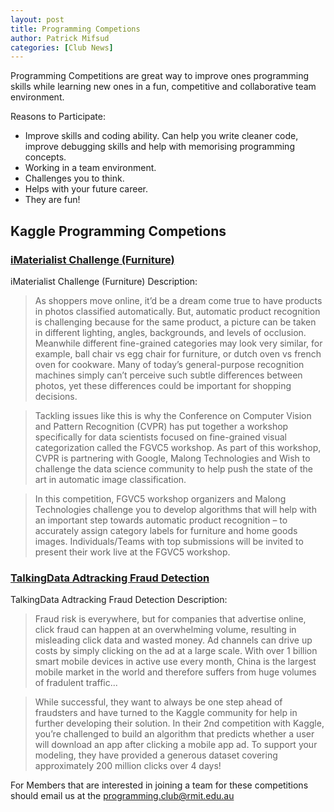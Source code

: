 ```yaml
---
layout: post
title: Programming Competions
author: Patrick Mifsud
categories: [Club News]
---
```

Programming Competitions are great way to improve ones programming skills while learning new ones in a fun, competitive and collaborative team environment. 

<!-- more -->

Reasons to Participate: 

* Improve skills and coding ability. Can help you write cleaner code, improve debugging skills and help with memorising programming concepts.
* Working in a team environment.
* Challenges you to think.
* Helps with your future career.
* They are fun!


## Kaggle Programming Competions 

### [iMaterialist Challenge (Furniture)](https://www.kaggle.com/c/imaterialist-challenge-furniture-2018)

iMaterialist Challenge (Furniture) Description: 

>As shoppers move online, it’d be a dream come true to have products in photos classified automatically. But, automatic product recognition is challenging because for the same product, a picture can be taken in different lighting, angles, backgrounds, and levels of occlusion. Meanwhile different fine-grained categories may look very similar, for example, ball chair vs egg chair for furniture, or dutch oven vs french oven for cookware. Many of today’s general-purpose recognition machines simply can’t perceive such subtle differences between photos, yet these differences could be important for shopping decisions.

>Tackling issues like this is why the Conference on Computer Vision and Pattern Recognition (CVPR) has put together a workshop specifically for data scientists focused on fine-grained visual categorization called the FGVC5 workshop. As part of this workshop, CVPR is partnering with Google, Malong Technologies and Wish to challenge the data science community to help push the state of the art in automatic image classification.

>In this competition, FGVC5 workshop organizers and Malong Technologies challenge you to develop algorithms that will help with an important step towards automatic product recognition – to accurately assign category labels for furniture and home goods images. Individuals/Teams with top submissions will be invited to present their work live at the FGVC5 workshop.

### [TalkingData Adtracking Fraud Detection](https://www.kaggle.com/c/talkingdata-adtracking-fraud-detection)

TalkingData Adtracking Fraud Detection Description:

>Fraud risk is everywhere, but for companies that advertise online, click fraud can happen at an overwhelming volume, resulting in misleading click data and wasted money. Ad channels can drive up costs by simply clicking on the ad at a large scale. With over 1 billion smart mobile devices in active use every month, China is the largest mobile market in the world and therefore suffers from huge volumes of fradulent traffic...

>While successful, they want to always be one step ahead of fraudsters and have turned to the Kaggle community for help in further developing their solution. In their 2nd competition with Kaggle, you’re challenged to build an algorithm that predicts whether a user will download an app after clicking a mobile app ad. To support your modeling, they have provided a generous dataset covering approximately 200 million clicks over 4 days!


For Members that are interested in joining a team for these competitions should email us at the programming.club@rmit.edu.au
